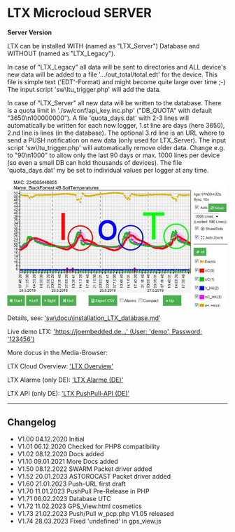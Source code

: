 # LTX Microcloud **SERVER** #
**Server Version**

LTX can be installed WITH (named as "LTX_Server") Database and WITHOUT (named as "LTX_Legacy").

In case of "LTX_Legacy" all data will be sent to directories and ALL device's new data will
be added to a file '.../out_total/total.edt' for the device. 
This file is simple text ('EDT'-Format) and might become quite large over time ;-)
The input script 'sw\ltu_trigger.php' will add the data.

In case of "LTX_Server" all new data will be written to the database. There is a quota limit in
'./sw/conf/api_key.inc.php' ("DB_QUOTA" with default "3650\n100000000"). A file 'quota_days.dat' with 2-3 lines
will automatically be written for each new logger, 1.st line are days (here 3650), 2.nd line is lines (in the database).
The optional 3.rd line is an URL where to send a PUSH notification on new data (only used for LTX_Server).
The input script 'sw\ltu_trigger.php' will automatically remove older data.
Change e.g. to "90\n1000" to allow only the last 90 days or max. 1000 lines per device (so even a small DB can hold thousands of devices).
The file 'quota_days.dat' my be set to individual values per logger at any time.


![LTX Gdraw tool](./docs_raw2edit/G-Draw.jpg "LTX Gdraw tool")

Details, see: ['sw\docu\installation_LTX_database.md'](./sw/docu/installation_LTX_database.md "Details...")

Live demo LTX: ['https://joembedded.de...' (User: 'demo', Password: '123456')](https://joembedded.de/ltx/sw/login.php)

More docus in the Media-Browser:

LTX Cloud Overview: ['LTX Overview'](./docs_raw2edit/LTX_Cloud_V1.pdf "LTX Overview")

LTX Alarme (only DE): ['LTX Alarme (DE)'](./docs_raw2edit/LTX_AlarmeDE_V1.pdf "LTX Alarme (DE)")

LTX API (only DE): ['LTX PushPull-API (DE)'](./docs_raw2edit/LTX_PushPull.pdf "LTX PushPull-API (DE)")

---

## Changelog ##
- V1.00 04.12.2020 Initial
- V1.01 06.12.2020 Checked for PHP8 compatibility
- V1.02 08.12.2020 Docs added
- V1.10 09.01.2021 More Docs added
- V1.50 08.12.2022 SWARM Packet driver added
- V1.52 20.01.2023 ASTOROCAST Packet driver added
- V1.60 21.01.2023 Push-URL first draft
- V1.70 11.01.2023 PushPull Pre-Release in PHP
- V1.71 06.02.2023 Database UTC
- V1.72 11.02.2023 GPS_View.html cosmetics
- V1.73 21.02.2023 Push/Pull w_pcp.php V1.05 released
- V1.74 28.03.2023 Fixed 'undefined' in gps_view.js